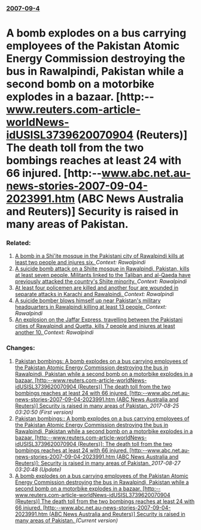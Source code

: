 ### [2007-09-4](/news/2007/09/4/index.md)

#  A bomb explodes on a bus carrying employees of the Pakistan Atomic Energy Commission destroying the bus in Rawalpindi, Pakistan while a second bomb on a motorbike explodes in a bazaar. [http:--www.reuters.com-article-worldNews-idUSISL3739620070904 (Reuters)] The death toll from the two bombings reaches at least 24 with 66 injured. [http:--www.abc.net.au-news-stories-2007-09-04-2023991.htm (ABC News Australia and Reuters)] Security is raised in many areas of Pakistan. 




### Related:

1. [A bomb in a Shi'ite mosque in the Pakistani city of Rawalpindi kills at least two people and injures six. ](/news/2015/02/18/a-bomb-in-a-shi-ite-mosque-in-the-pakistani-city-of-rawalpindi-kills-at-least-two-people-and-injures-six.md) _Context: Rawalpindi_
2. [A suicide bomb attack on a Shiite mosque in Rawalpindi, Pakistan, kills at least seven people. Militants linked to the Taliban and al-Qaeda have previously attacked the country's Shiite minority. ](/news/2015/01/10/a-suicide-bomb-attack-on-a-shiite-mosque-in-rawalpindi-pakistan-kills-at-least-seven-people-militants-linked-to-the-taliban-and-al-qaeda.md) _Context: Rawalpindi_
3. [At least four policemen are killed and another four are wounded in separate attacks in Karachi and Rawalpindi. ](/news/2014/11/10/at-least-four-policemen-are-killed-and-another-four-are-wounded-in-separate-attacks-in-karachi-and-rawalpindi.md) _Context: Rawalpindi_
4. [A suicide bomber blows himself up near Pakistan's military headquarters in Rawalpindi killing at least 13 people. ](/news/2014/01/20/a-suicide-bomber-blows-himself-up-near-pakistan-s-military-headquarters-in-rawalpindi-killing-at-least-13-people.md) _Context: Rawalpindi_
5. [An explosion on the Jaffar Express, travelling between the Pakistani cities of Rawalpindi and Quetta, kills 7 people and injures at least another 10. ](/news/2013/10/21/an-explosion-on-the-jaffar-express-travelling-between-the-pakistani-cities-of-rawalpindi-and-quetta-kills-7-people-and-injures-at-least-an.md) _Context: Rawalpindi_

### Changes:

1. [ Pakistan bombings: A bomb explodes on a bus carrying employees of the Pakistan Atomic Energy Commission destroying the bus in Rawalpindi, Pakistan while a second bomb on a motorbike explodes in a bazaar. [http:--www.reuters.com-article-worldNews-idUSISL3739620070904 (Reuters)] The death toll from the two bombings reaches at least 24 with 66 injured. [http:--www.abc.net.au-news-stories-2007-09-04-2023991.htm (ABC News Australia and Reuters)] Security is raised in many areas of Pakistan. ](/news/2007/09/4/pakistan-bombings-p-a-bomb-explodes-on-a-bus-carrying-employees-of-the-pakistan-atomic-energy-commission-destroying-the-bus-in-rawalpindi.md) _2017-08-25 03:20:50 (First version)_
2. [ Pakistan bombings:: A bomb explodes on a bus carrying employees of the Pakistan Atomic Energy Commission destroying the bus in Rawalpindi, Pakistan while a second bomb on a motorbike explodes in a bazaar. [http:--www.reuters.com-article-worldNews-idUSISL3739620070904 (Reuters)]: The death toll from the two bombings reaches at least 24 with 66 injured. [http:--www.abc.net.au-news-stories-2007-09-04-2023991.htm (ABC News Australia and Reuters)]: Security is raised in many areas of Pakistan. ](/news/2007/09/4/pakistan-bombings-a-bomb-explodes-on-a-bus-carrying-employees-of-the-pakistan-atomic-energy-commission-destroying-the-bus-in-rawalpindi.md) _2017-08-27 03:20:48 (Update)_
2. [ A bomb explodes on a bus carrying employees of the Pakistan Atomic Energy Commission destroying the bus in Rawalpindi, Pakistan while a second bomb on a motorbike explodes in a bazaar. [http:--www.reuters.com-article-worldNews-idUSISL3739620070904 (Reuters)] The death toll from the two bombings reaches at least 24 with 66 injured. [http:--www.abc.net.au-news-stories-2007-09-04-2023991.htm (ABC News Australia and Reuters)] Security is raised in many areas of Pakistan. ](/news/2007/09/4/a-bomb-explodes-on-a-bus-carrying-employees-of-the-pakistan-atomic-energy-commission-destroying-the-bus-in-rawalpindi-pakistan-while-a-sec.md) _(Current version)_
